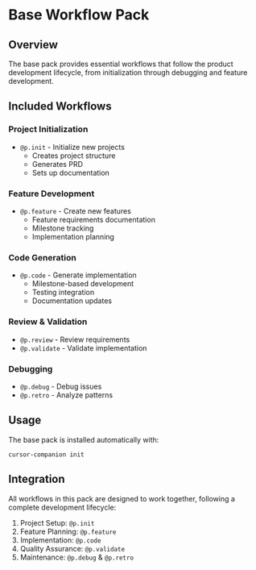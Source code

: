 # Base Workflow Pack

## Overview

The base pack provides essential workflows that follow the product development lifecycle, from initialization through debugging and feature development.

## Included Workflows

### Project Initialization

- `@p.init` - Initialize new projects
  - Creates project structure
  - Generates PRD
  - Sets up documentation

### Feature Development

- `@p.feature` - Create new features
  - Feature requirements documentation
  - Milestone tracking
  - Implementation planning

### Code Generation

- `@p.code` - Generate implementation
  - Milestone-based development
  - Testing integration
  - Documentation updates

### Review & Validation

- `@p.review` - Review requirements
- `@p.validate` - Validate implementation

### Debugging

- `@p.debug` - Debug issues
- `@p.retro` - Analyze patterns

## Usage

The base pack is installed automatically with:

    cursor-companion init

## Integration

All workflows in this pack are designed to work together, following a complete development lifecycle:

1. Project Setup: `@p.init`
2. Feature Planning: `@p.feature`
3. Implementation: `@p.code`
4. Quality Assurance: `@p.validate`
5. Maintenance: `@p.debug` & `@p.retro`
